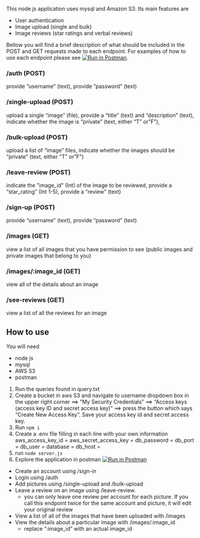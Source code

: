 This node js application uses mysql and Amazon S3. Its main features are 
- User authentication
- Image upload (single and bulk)
- Image reviews (star ratings and verbal reviews)

Bellow you will find a brief description of what should be included in the POST and GET requests made to each endpoint. For examples of how to use each endpoint please see [![Run in Postman](https://run.pstmn.io/button.svg)](https://app.getpostman.com/run-collection/f27159d3eaae0e061c2e).


### /auth (POST)
provide “username” (text),
provide ”password” (text)

### /single-upload (POST)
upload a single “image” (file),
provide a “title” (text) and “description” (text),
indicate whether the image is “private” (text, either “T” or”F”),

### /bulk-upload (POST)
upload a list of “image” files,
indicate whether the images should be “private” (text, either “T” or”F”)

### /leave-review (POST)
indicate the ”image_id” (Int) of the image to be reviewed,
provide a “star_rating” (Int 1-5),
provide a “review” (text)

### /sign-up (POST)
provide “username” (text),
provide ”password” (text)


### /images (GET)
view a list of all images that you have permission to see (public images and private images that belong to you)

### /images/:image_id (GET)
view all of the details about an image

### /see-reviews (GET)
view a list of all the reviews for an image

## How to use
You will need
- node js
- mysql
- AWS S3 
- postman

1. Run the queries found in query.txt
2. Create a bucket in aws S3 and navigate to username dropdown box in the upper right corner ==> “My Security Credentials” ==> “Access keys (access key ID and secret access key)” ==> press the button which says “Create New Access Key”. Save your access key id and secret access key.
3. Run `npm i`
4. Create a .env file filling in each line with your own information
aws_access_key_id =
aws_secret_access_key = 
db_password = 
db_port = 
db_user = 
database = 
db_host =
4. run `node server.js`
5. Explore the application in postman [![Run in Postman](https://run.pstmn.io/button.svg)](https://app.getpostman.com/run-collection/f27159d3eaae0e061c2e)
- Create an account using /sign-in 
- Login using /auth
- Add pictures using /single-upload and /bulk-upload
- Leave a review on an image using /leave-review.
    - you can only leave one review per account for each picture. If you call this endpoint twice for the same account and picture, it will edit your original review
- View a list of all of the images that have been uploaded with /images
- View the details about a particular image with /images/:image_id
    - replace “:image_id” with an actual image_id
